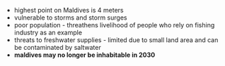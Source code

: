 - highest point on Maldives is 4 meters
- vulnerable to storms and storm surges
- poor population - threathens livelihood of people who rely on fishing industry as an example
- threats to freshwater supplies - limited due to small land area and can be contaminated by saltwater
- **maldives may no longer be inhabitable in 2030**